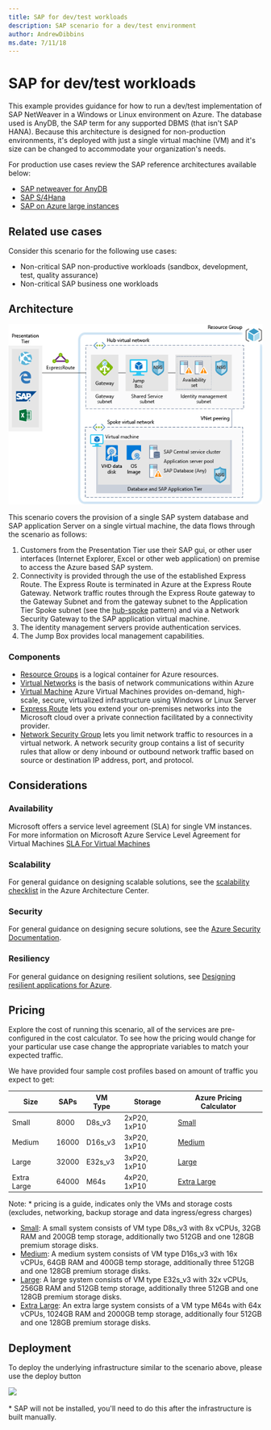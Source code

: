 ```yaml
---
title: SAP for dev/test workloads
description: SAP scenario for a dev/test environment
author: AndrewDibbins
ms.date: 7/11/18
---
```


# SAP for dev/test workloads

This example provides guidance for how to run a dev/test implementation of SAP NetWeaver in a Windows or Linux environment on Azure. The database used is AnyDB, the SAP term for any supported DBMS (that isn't SAP HANA). Because this architecture is designed for non-production environments, it's deployed with just a single virtual machine (VM) and it's size can be changed to accommodate your organization's needs.

For production use cases review the SAP reference architectures available below:

* [SAP netweaver for AnyDB][sap-netweaver]
* [SAP S/4Hana][sap-hana]
* [SAP on Azure large instances][sap-large]

## Related use cases

Consider this scenario for the following use cases:

* Non-critical SAP non-productive workloads (sandbox, development, test, quality assurance)
* Non-critical SAP business one workloads

## Architecture

![Diagram](media/sap-2tier/SAP-Infra-2Tier_finalversion.png)

This scenario covers the provision of a single SAP system database and SAP application Server on a single virtual machine, the data flows through the scenario as follows:

1. Customers from the Presentation Tier use their SAP gui, or other user interfaces (Internet Explorer, Excel or other web application) on premise to access the Azure based SAP system.
2. Connectivity is provided through the use of the established Express Route. The Express Route is terminated in Azure at the Express Route Gateway. Network traffic routes through the Express Route gateway to the Gateway Subnet and from the gateway subnet to the Application Tier Spoke subnet (see the [hub-spoke][hub-spoke] pattern) and via a Network Security Gateway to the SAP application virtual machine.
3. The identity management servers provide authentication services.
4. The Jump Box provides local management capabilities.

### Components

* [Resource Groups](/azure/azure-resource-manager/resource-group-overview#resource-groups) is a logical container for Azure resources.
* [Virtual Networks](/azure/virtual-network/virtual-networks-overview) is the basis of network communications within Azure
* [Virtual Machine](/azure/virtual-machines/windows/overview) Azure Virtual Machines provides on-demand, high-scale, secure, virtualized infrastructure using Windows or Linux Server
* [Express Route](/azure/expressroute/expressroute-introduction) lets you extend your on-premises networks into the Microsoft cloud over a private connection facilitated by a connectivity provider.
* [Network Security Group](/azure/virtual-network/security-overview) lets you limit network traffic to resources in a virtual network. A network security group contains a list of security rules that allow or deny inbound or outbound network traffic based on source or destination IP address, port, and protocol. 

## Considerations

### Availability

 Microsoft offers a service level agreement (SLA) for single VM instances. For more information on Microsoft Azure Service Level Agreement for Virtual Machines [SLA For Virtual Machines](https://azure.microsoft.com/support/legal/sla/virtual-machines)

### Scalability

For general guidance on designing scalable solutions, see the [scalability checklist][scalability] in the Azure Architecture Center.

### Security

For general guidance on designing secure solutions, see the [Azure Security Documentation][security].

### Resiliency

For general guidance on designing resilient solutions, see [Designing resilient applications for Azure][resiliency].

## Pricing

Explore the cost of running this scenario, all of the services are pre-configured in the cost calculator.  To see how the pricing would change for your particular use case change the appropriate variables to match your expected traffic.

We have provided four sample cost profiles based on amount of traffic you expect to get:

|Size|SAPs|VM Type|Storage|Azure Pricing Calculator|
|----|----|-------|-------|---------------|
|Small|8000|D8s_v3|2xP20, 1xP10|[Small](https://azure.com/e/9d26b9612da9466bb7a800eab56e71d1)|
|Medium|16000|D16s_v3|3xP20, 1xP10|[Medium](https://azure.com/e/465bd07047d148baab032b2f461550cd)|
Large|32000|E32s_v3|3xP20, 1xP10|[Large](https://azure.com/e/ada2e849d68b41c3839cc976000c6931)|
Extra Large|64000|M64s|4xP20, 1xP10|[Extra Large](https://azure.com/e/975fb58a965c4fbbb54c5c9179c61cef)|

Note: * pricing is a guide, indicates only the VMs and storage costs (excludes, networking, backup storage and data ingress/egress charges)

* [Small](https://azure.com/e/9d26b9612da9466bb7a800eab56e71d1): A small system consists of VM type D8s_v3 with 8x vCPUs, 32GB RAM and 200GB temp storage, additionally two 512GB and one 128GB premium storage disks.
* [Medium](https://azure.com/e/465bd07047d148baab032b2f461550cd): A medium system consists of VM type D16s_v3 with 16x vCPUs, 64GB RAM and 400GB temp storage, additionally three 512GB and one 128GB premium storage disks.
* [Large](https://azure.com/e/ada2e849d68b41c3839cc976000c6931): A large system consists of VM type E32s_v3 with 32x vCPUs, 256GB RAM and 512GB temp storage, additionally three 512GB and one 128GB premium storage disks.
* [Extra Large](https://azure.com/e/975fb58a965c4fbbb54c5c9179c61cef): An extra large system consists of a VM type M64s with 64x vCPUs, 1024GB RAM and 2000GB temp storage, additionally four 512GB and one 128GB premium storage disks.

## Deployment

To deploy the underlying infrastructure similar to the scenario above, please use the deploy button

<a href="https://portal.azure.com/#create/Microsoft.Template/uri/https%3A%2F%2Fraw.githubusercontent.com%2Fmspnp%2Fsolution-architectures%2Fmaster%2Fapps%2Fsap-2tier%2Fazuredeploy.json" target="_blank">
    <img src="http://azuredeploy.net/deploybutton.png"/>
</a>

\* SAP will not be installed, you'll need to do this after the infrastructure is built manually.

<!-- links -->
[reference architecture]:  /azure/architecture/reference-architectures/sap
[resiliency]: /azure/architecture/resiliency/
[security]: /azure/security/
[scalability]: /azure/architecture/checklist/scalability
[sap-netweaver]: /azure/architecture/reference-architectures/sap/sap-netweaver
[sap-hana]: /azure/architecture/reference-architectures/sap/sap-s4hana
[sap-large]: /azure/architecture/reference-architectures/sap/hana-large-instances
[hub-spoke]: /azure/architecture/reference-architectures/hybrid-networking/hub-spoke